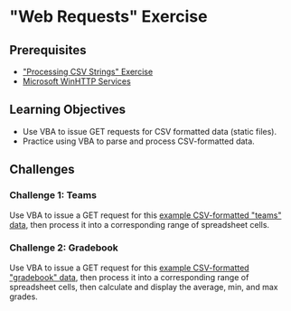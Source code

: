 # "Web Requests" Exercise

## Prerequisites

  + ["Processing CSV Strings" Exercise](/exercises/processing-csv-strings/exercise.md)
  + [Microsoft WinHTTP Services](/notes/visual-basic/references/win-http/notes.md)

## Learning Objectives

  + Use VBA to issue GET requests for CSV formatted data (static files).
  + Practice using VBA to parse and process CSV-formatted data.

## Challenges

### Challenge 1: Teams

Use VBA to issue a GET request for this [example CSV-formatted "teams" data](https://raw.githubusercontent.com/prof-rossetti/georgetown-opim-557-20-201710/6f89cfbb0aaa544b457a2f56282a97ade92b8161/exercises/web-requests/teams.csv), then process it into a corresponding range of spreadsheet cells.

### Challenge 2: Gradebook

Use VBA to issue a GET request for this [example CSV-formatted "gradebook" data](https://raw.githubusercontent.com/prof-rossetti/georgetown-opim-557-20-201710/6f89cfbb0aaa544b457a2f56282a97ade92b8161/exercises/web-requests/gradebook.csv), then process it into a corresponding range of spreadsheet cells, then calculate and display the average, min, and max grades.
